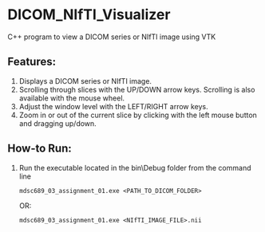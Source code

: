 # DICOM_NIfTI_Visualizer
C++ program to view a DICOM series or NIfTI image using VTK

## Features:
1. Displays a DICOM series or NIfTI image.
2. Scrolling through slices with the UP/DOWN arrow keys. Scrolling is also available with the mouse wheel.
3. Adjust the window level with the LEFT/RIGHT arrow keys.
4. Zoom in or out of the current slice by clicking with the left mouse button and dragging up/down.

## How-to Run:
1. Run the executable located in the bin\Debug folder from the command line
    ```
    mdsc689_03_assignment_01.exe <PATH_TO_DICOM_FOLDER>
    ```
    OR:
    ```
    mdsc689_03_assignment_01.exe <NIfTI_IMAGE_FILE>.nii
    ```